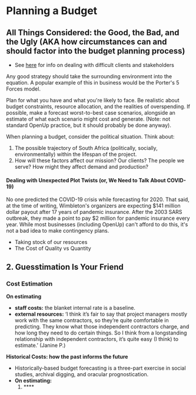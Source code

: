 # Planning a Budget

## **All Things Considered: the Good, the Bad, and the Ugly \(AKA how circumstances can and should factor into the budget planning process\)**

* See [here](../../projects/project-planning/stakeholder-management.md#managing-stakeholders) for info on dealing with difficult clients and stakeholders

Any good strategy should take the surrounding environment into the equation. A popular example of this in business would be the Porter's 5 Forces model. 

Plan for what you have and what you're likely to face. Be realistic about budget constraints, resource allocation, and the realities of overspending. If possible, make a forecast worst-to-best case scenarios, alongside an estimate of what each scenario might cost and generate.  \(Note: not standard OpenUp practice, but it should probably be done anyway\). 

When planning a budget, consider the political situation. Think about:

1. The possible trajectory of South Africa \(politically, socially, environmentally\) within the lifespan of the project. 
2. How will these factors affect our mission? Our clients? The people we serve? How might they affect demand and production? 

#### Dealing with Unexpected Plot Twists \(or, We Need to Talk About COVID-19\)

No one predicted the COVID-19 crisis while forecasting for 2020. That said, at the time of writing, Wimbleton's organizers are expecting $141 million dollar payout after 17 years of pandemic insurance. After the 2003 SARS outbreak, they made a point to pay $2 million for pandemic insurance every year. While most businesses \(including OpenUp\) can't afford to do this, it's not a bad idea to make contingency plans. 

* Taking stock of our resources
* The Cost of Quality vs Quantity

## **2. Guesstimation Is Your Friend**

### **Cost Estimation**

**On estimating**

* **staff costs:**  the blanket internal rate is a baseline.
* **external resources:** ‘I think it’s fair to say that project managers mostly work with the same contractors, so they’re quite comfortable in predicting. They know what those independent contractors charge, and how long they need to do certain things. So I think from a longstanding relationship with independent contractors, it’s quite easy \(I think\) to estimate.’ \(Janine P.\)

**Historical Costs: how the past informs the future**

* Historically-based budget forecasting is a three-part exercise in social studies, archival digging, and oracular prognostication.
* **On estimating:** 
  1. \*\*\*\*

##  

